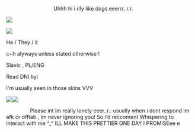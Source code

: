             Uhhh hi i rlly like dogs eeerrr..r.r.

![](https://media.discordapp.net/attachments/1233809238170538096/1247219948980277268/ezgif-6-98be36576a.gif?ex=665f3b98&is=665dea18&hm=a83abb97409cb69f3f039f2082c70e5f4dec8a0e7f7b1911315ae6d1d08b6517&=)

 ![](https://64.media.tumblr.com/25b6770651716751d4603948b149a325/85313a10d142e98e-7f/s400x600/7993a16246ccc5833e6ad2cceebb96cb5643c19f.pnj)

He / They / it

c+h alyways unless stated otherwise !

Slavic , PL/ENG

Read DNI byi



I'm usually seen in those skins VVV

![](https://media.discordapp.net/attachments/1233809238170538096/1247221930034200647/frame_011_delay-0.04s.gif?ex=665f3d70&is=665debf0&hm=7963e0b2459611e864299550c46fab2ec8bd6658d49b7741c2cf377cf5efb7a8&=)![](https://media.discordapp.net/attachments/1233809238170538096/1247222063874310225/frame_068_delay-0.04s.gif?ex=665f3d90&is=665dec10&hm=1db13af3a0d605242f98b1f26790495c3366fcd5358ec835e53291949eca9ee4&=)

      Please int im really lonely eeer..r.. usually when i dont respond im afk or offtab , im never ignoring you! So i'd reccoment Whispering to interact with me ^_^
ILL MAKE THIS PRETTIER ONE DAY I PROMISEee e
